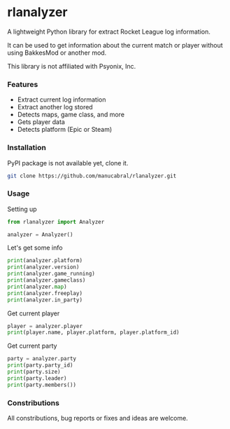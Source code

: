 # rlanalyzer
A lightweight Python library for extract Rocket League log information.

It can be used to get information about the current match or player without using BakkesMod or another mod.

This library is not affiliated with Psyonix, Inc.
### Features
- Extract current log information
- Extract another log stored
- Detects maps, game class, and more
- Gets player data
- Detects platform (Epic or Steam)

### Installation
PyPI package is not available yet, clone it.
```bash
git clone https://github.com/manucabral/rlanalyzer.git
```

### Usage
Setting up
```py
from rlanalyzer import Analyzer

analyzer = Analyzer()
```
Let's get some info
```py
print(analyzer.platform)
print(analyzer.version)
print(analyzer.game_running)
print(analyzer.gameclass)
print(analyzer.map)
print(analyzer.freeplay)
print(analyzer.in_party)
```
Get current player
```py
player = analyzer.player
print(player.name, player.platform, player.platform_id)
```
Get current party
```py
party = analyzer.party
print(party.party_id)
print(party.size)
print(party.leader)
print(party.members())
```

### Constributions
All constributions, bug reports or fixes and ideas are welcome.
